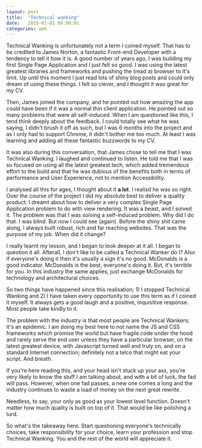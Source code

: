 ```yaml
---
layout: post
title:  "Technical wanking"
date:   2015-01-01 09:00:01
categories: web
---
```


Technical Wanking is unfortunately not a term I coined myself. That has to be credited to James Norton, a fantastic Front-end Developer with a tendency to tell it how it is. A good number of years ago, I was building my first Single Page Application and I just felt so good. I was using the latest greatest libraries and frameworks and pushing the (read a) browser to it's limit. Up until this moment I just read lots of shiny blog posts and could only dream of using these things. I felt so clever, and I thought it was great for my CV.

Then, James joined the company, and he pointed out how amazing the app could have been if it was a normal thin client application. He pointed out so many problems that were all self-induced. When I am questioned like this, I tend think deeply about the feedback. I could totally see what he was saying, I didn't brush it off as such, but I was 6 months into the project and as I only had to support Chrome, it didn't bother me too much. At least I was learning and adding all these fantastic buzzwords to my CV.

It was also during this conversation, that James chose to tell me that I was Technical Wanking. I laughed and continued to listen. He told me that I was so focused on using all the latest greatest tech, which added tremendous effort to the build and that he was dubious of the benefits both in terms of performance and User Experience, not to mention Accessibility.

I analysed all this for ages, I thought about it **a lot**. I realisd he was so right. Over the course of the project I did my absolute best to deliver a quality product. I dreamt about how to deliver a very complex Single Page Application problem to do with view rendering. It was a beast, and I solved it. The problem was that I was solving a self-induced problem. Why did I do that. I was blind. But now I could see (again). Before the shiny shit came along, I always built robust, rich and far reaching websites. That was the purpose of my job. When did it change?

I really learnt my lesson, and I began to look deeper at it all. I began to question it all. Afterall, I don't like to be called a Technical Wanker do I? Also if everyone's doing it then it's usually a sign it's no good. McDonalds is a good indicator. McDonalds is the best, everyone's doing it. But, it's terrible for you. In this industry the same applies, just exchange McDonalds for technology and architectural choices.

So two things have happened since this realisation; 1) I stopped Technical Wanking and 2) I have taken every opportunity to use this term as if I coined it myself. It always gets a good laugh and a positive, inquisitive response. Most people take kindly to it.

The problem with the industry is that most people are Technical Wankers; it's an epidemic. I am doing my best here to not name the JS and CSS frameworks which promise the world but have fragile code under the hood and rarely serve the end user unless they have a particular browser, on the latest greatest device, with Javascript turned well and truly on, and on a standard Internet connection; definitely not a telco that might eat your script. And breath.

If you're here reading this, and your head isn't stuck up your ass, you're very likely to know the stuff I am talking about, and with a bit of luck, the fad will pass. However, when one fad passes, a new one comes a long and the industry continues to waste a load of money on the next great rewrite.

Needless, to say, your only as good as your lowest level function. Doesn't matter how much quality is built on top of it. That would be like polishing a turd.

So what's the takeaway here. Start questioning everyone's technically choices, take responsibility for your choice, learn your profession and stop Technical Wanking. You and the rest of the world will appreciate it.

<!--
I suppose Technical Wanking is the arch-enemy of [The Boring Front-end Developer](/articles/the-boring-front-end-developer/) and I guess this is the "I call bullshit" version of that article, at least in terms of Front-end. There is nothing wrong with abstractions. Anyone who writes the same code more than once, abstracts and automates. You might call a group of abstractions a library. And that's just fine. You might call a set of conventions, configuration and style a framework. That's also fine.

But, and it's a big but, there is a difference between abstractions in general, and abstractions that are failing on release due to poor code quality, complexity and in this industry specifically, browser support! Unfortunately, there is normally very little attempt to put the user first. A lot of these librarys are selling themselves to developers; write less, don't reinvent the wheel etc. It's rarely about the user, browser support and reach.

Avoiding the shinier Front-end libraries and co, have given 

* the best thing to come out of all this was 1) realising technical wanking is a thing and 2) I was doing it.
-->